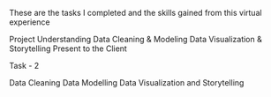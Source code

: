 
These are the tasks I completed and the skills gained from this virtual experience

Project Understanding
Data Cleaning & Modeling
Data Visualization & Storytelling
Present to the Client

Task - 2

Data Cleaning
Data Modelling
Data Visualization and Storytelling

